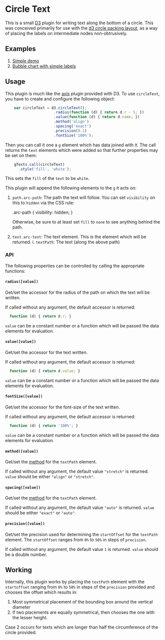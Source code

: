 # Circle Text

This is a small [D3](http://d3js.org/) plugin for writing text along the
bottom of a circle. This was conceived primarily for use with the 
[d3 circle packing layout](http://bl.ocks.org/mbostock/4063530), as a way of
placing the labels on intermediate nodes non-obtrusively.

## Examples

 1. [Simple demo](http://bl.ocks.org/musically-ut/5278601)
 2. [Bubble chart with simple labels](http://bl.ocks.org/musically-ut/5278614#index.html)

## Usage

This plugin is much like the [axis](https://github.com/mbostock/d3/wiki/SVG-Axes) plugin provided with D3.
To use `circleText`, you have to create and configure the following object:

```javascript
    var circleText = d3.circleText();
                      .radius(function (d) { return d.r - 5; })
                      .value(function (d) { return d.name; })
                      .method('align')
                      .spacing('exact')
                      .precision(0.1)
                      .fontSize('100%');
```

Then you can call it one a `g` element which has data joined with it. The call
returns the `text` elements which were added so that further properties may be
set on them:

```javascript
    gTexts.call(circleText)
      .style('fill', 'white');
```

This sets the `fill` of the `text` to be `white`.

This plugin will append the following elements to the `g` it acts on:

  1. `path.arc-path`: The path the text will follow. You can set `visibility` on this to `hidden` via the CSS rule:

        .arc-path { visibility: hidden; }

      Otherwise, be sure to at least set `fill` to `none` to see anything behind the path.

  2. `text.arc-text`: The text element. This is the element which will be returned.
    i. `textPath`: The text (along the above path)


### API

The following properties can be controlled by calling the appropriate functions:

#### `radius([value])`

Get/set the accessor for the radius of the path on which the text will be
written.

If called without any argument, the default accessor is returned:

```javascript
  function (d) { return d.r; }
```

`value` can be a constant number or a function which will be passed the data
elements for evaluation.


#### `value([value])`

Get/set the accessor for the text written.

If called without any argument, the default accessor is returned:

```javascript
  function (d) { return d.value; }
```

`value` can be a constant number or a function which will be passed the data
elements for evaluation.

#### `fontSize([value])`

Get/set the accessor for the font-size of the text written.

If called without any argument, the default accessor is returned:

```javascript
  function (d) { return '100%'; }
```

`value` can be a constant number or a function which will be passed the data
elements for evaluation.


#### `method([value])`

Get/set the [method](http://www.w3.org/TR/SVG/text.html#TextPathElementMethodAttribute) for the `textPath` element.

If called without any argument, the default value `"stretch"` is returned.
`value` should be either `"align"` or `"stretch"`.
 

#### `spacing([value])`

Get/set the [method](http://www.w3.org/TR/SVG/text.html#TextPathElementMethodAttribute) for the `textPath` element.

If called without any argument, the default value `"auto"` is returned.
`value` should be either `"exact"` or `"auto"`.
 

#### `precision([value])`

Get/set the precision used for determining the `startOffset` for the
`textPath` element. The `startOffset` ranges from `0%` to `50%` in steps of `precision`.

If called without any argument, the default value `1` is returned.
`value` should be a double number.
 

## Working

Internally, this plugin works by placing the `textPath` element with the `startoffset` ranging from `0%` to `50%` in steps of the `precision` provided and chooses the offset which results in:

 1. Most symmetrical placement of the bounding box around the vertical diameter
 2. If two placements are equally symmetrical, then chooses the one with the lesser height.

 Case 2 occurs for texts which are longer than half the circumference of the circle provided.
